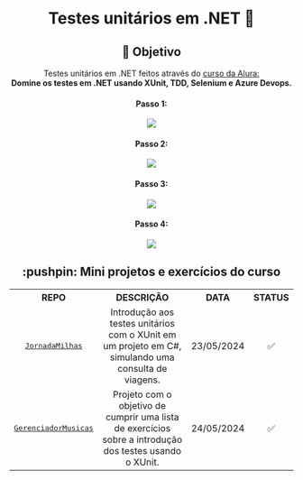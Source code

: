 <h1 align="center">Testes unitários em .NET 🧪</h1>

<!-- Tópicos -->

<h2 align="center">🎯 Objetivo</h2>

<p align="center">
    Testes unitários em .NET feitos através do <a href="https://cursos.alura.com.br/formacao-testes-em-dotnet">curso da Alura:</a>
    <br>
    <b>Domine os testes em .NET usando XUnit, TDD, Selenium e Azure Devops.</b>
</p>


<h4 align="center">Passo 1:</h4>
<p align="center"><img align="center" src="https://github.com/FelipePDS/unit-tests-dotnet/blob/main/.github/curso_step1.png"></p>

<h4 align="center">Passo 2:</h4>
<p align="center"><img align="center" src="https://github.com/FelipePDS/unit-tests-dotnet/blob/main/.github/curso_step2.png"></p>

<h4 align="center">Passo 3:</h4>
<p align="center"><img align="center" src="https://github.com/FelipePDS/unit-tests-dotnet/blob/main/.github/curso_step3.png"></p>

<h4 align="center">Passo 4:</h4>
<p align="center"><img align="center" src="https://github.com/FelipePDS/unit-tests-dotnet/blob/main/.github/curso_step4.png"></p>

<!-- Tecnologias -->

<!-- Clone -->

<h2 align="center">:pushpin: Mini projetos e exercícios do curso</h2>

<table align="center">
  <tr align="center">
    <th>REPO</th>
    <th>DESCRIÇÃO</th>
    <th>DATA</th>
    <th>STATUS</th>
  </tr>

  <tr align="center">
    <td><kbd><a href="https://github.com/FelipePDS/unit-tests-dotnet/tree/main/JornadaMilhas">JornadaMilhas</a></kbd></td>
    <td>Introdução aos testes unitários com o XUnit em um projeto em C#, simulando uma consulta de viagens.</td>
    <td>23/05/2024</td>
    <td>✅</td>
  </tr>

  <tr align="center">
    <td><kbd><a href="https://github.com/FelipePDS/unit-tests-dotnet/tree/main/GerenciadorMusicas">GerenciadorMusicas</a></kbd></td>
    <td>Projeto com o objetivo de cumprir uma lista de exercícios sobre a introdução dos testes usando o XUnit.</td>
    <td>24/05/2024</td>
    <td>✅</td>
  </tr>
</table>

<!-- Autor -->
